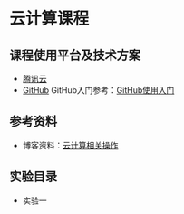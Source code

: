 # 云计算课程

## 课程使用平台及技术方案

* [腾讯云](https://cloud.tencent.com/)
* [GitHub](https://github.com/)  GitHub入门参考：[GitHub使用入门](https://blog.csdn.net/llfjfz/article/details/99747385)

## 参考资料

* 博客资料：[云计算相关操作](https://blog.csdn.net/llfjfz)

## 实验目录

* 实验一

